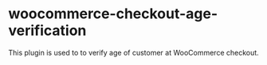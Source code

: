 # woocommerce-checkout-age-verification
This plugin is used to to verify age of customer at WooCommerce checkout.
